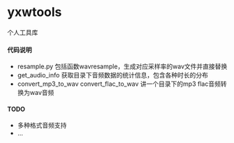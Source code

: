 # yxwtools

个人工具库



#### 代码说明


- resample.py 包括函数wavresample，生成对应采样率的wav文件并直接替换
- get_audio_info 获取目录下音频数据的统计信息，包含各种时长的分布
- convert_mp3_to_wav convert_flac_to_wav 讲一个目录下的mp3 flac音频转换为wav音频



#### TODO
- 多种格式音频支持
- ...